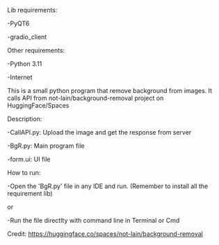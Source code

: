 Lib requirements:

  -PyQT6

  -gradio_client

  
Other requirements:
  
  -Python 3.11
  
  -Internet


This is a small python program that remove background from images. It calls API from not-lain/background-removal project on HuggingFace/Spaces


Description:

  -CallAPI.py: Upload the image and get the response from server
  
  -BgR.py: Main program file
  
  -form.ui: UI file

How to run:

  -Open the 'BgR.py' file in any IDE and run. (Remember to install all the requirement lib)
  
  or
  
  -Run the file directlty with command line in Terminal or Cmd


Credit: https://huggingface.co/spaces/not-lain/background-removal
